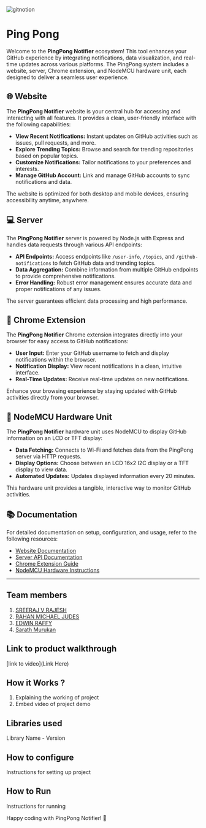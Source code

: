 
![gitnotion](https://github.com/user-attachments/assets/079fdd2e-ba20-4a5b-9801-58448e81d8b9)




# Ping Pong

Welcome to the **PingPong Notifier** ecosystem! This tool enhances your GitHub experience by integrating notifications, data visualization, and real-time updates across various platforms. The PingPong system includes a website, server, Chrome extension, and NodeMCU hardware unit, each designed to deliver a seamless user experience.

## 🌐 Website

The **PingPong Notifier** website is your central hub for accessing and interacting with all features. It provides a clean, user-friendly interface with the following capabilities:

- **View Recent Notifications:** Instant updates on GitHub activities such as issues, pull requests, and more.
- **Explore Trending Topics:** Browse and search for trending repositories based on popular topics.
- **Customize Notifications:** Tailor notifications to your preferences and interests.
- **Manage GitHub Account:** Link and manage GitHub accounts to sync notifications and data.

The website is optimized for both desktop and mobile devices, ensuring accessibility anytime, anywhere.

## 💻 Server

The **PingPong Notifier** server is powered by Node.js with Express and handles data requests through various API endpoints:

- **API Endpoints:** Access endpoints like `/user-info`, `/topics`, and `/github-notifications` to fetch GitHub data and trending topics.
- **Data Aggregation:** Combine information from multiple GitHub endpoints to provide comprehensive notifications.
- **Error Handling:** Robust error management ensures accurate data and proper notifications of any issues.

The server guarantees efficient data processing and high performance.

## 🧩 Chrome Extension

The **PingPong Notifier** Chrome extension integrates directly into your browser for easy access to GitHub notifications:

- **User Input:** Enter your GitHub username to fetch and display notifications within the browser.
- **Notification Display:** View recent notifications in a clean, intuitive interface.
- **Real-Time Updates:** Receive real-time updates on new notifications.

Enhance your browsing experience by staying updated with GitHub activities directly from your browser.

## 📡 NodeMCU Hardware Unit

The **PingPong Notifier** hardware unit uses NodeMCU to display GitHub information on an LCD or TFT display:

- **Data Fetching:** Connects to Wi-Fi and fetches data from the PingPong server via HTTP requests.
- **Display Options:** Choose between an LCD 16x2 I2C display or a TFT display to view data.
- **Automated Updates:** Updates displayed information every 20 minutes.

This hardware unit provides a tangible, interactive way to monitor GitHub activities.

## 📚 Documentation

For detailed documentation on setup, configuration, and usage, refer to the following resources:

- [Website Documentation](#)
- [Server API Documentation](#)
- [Chrome Extension Guide](https://www.youtube.com/watch?v=yNFwFQrc27Q)
- [NodeMCU Hardware Instructions](#)

---
## Team members
1. [SREERAJ V RAJESH](https://github.com/cyberkutti-iedc)
2. [RAHAN MICHAEL JUDES](https://github.com/gitmwon)
3. [EDWIN RAFFY](https://github.com/EduEdwin24)
4. [Sarath Murukan](https://github.com/SarathSNMIMT)
   
## Link to product walkthrough
[link to video](Link Here)
## How it Works ?
1. Explaining the working of project
2. Embed video of project demo
## Libraries used
Library Name - Version
## How to configure
Instructions for setting up project
## How to Run
Instructions for running


Happy coding with PingPong Notifier! 🚀
